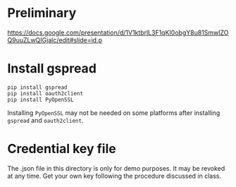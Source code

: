 # Preliminary

https://docs.google.com/presentation/d/1V1ktbrlL3F1qKI0obgY8u81SmwIZOQ9uuZLwQIGjalc/edit#slide=id.p

# Install gspread

```
pip install gspread
pip install oauth2client
pip install PyOpenSSL  
```

Installing `PyOpenSSL` may not be needed on some platforms after installing `gspread` and `oauth2client`.

# Credential key file

The .json file in this directory is only for demo purposes. It may be revoked at any time.  Get your own key following the procedure discussed in class.

